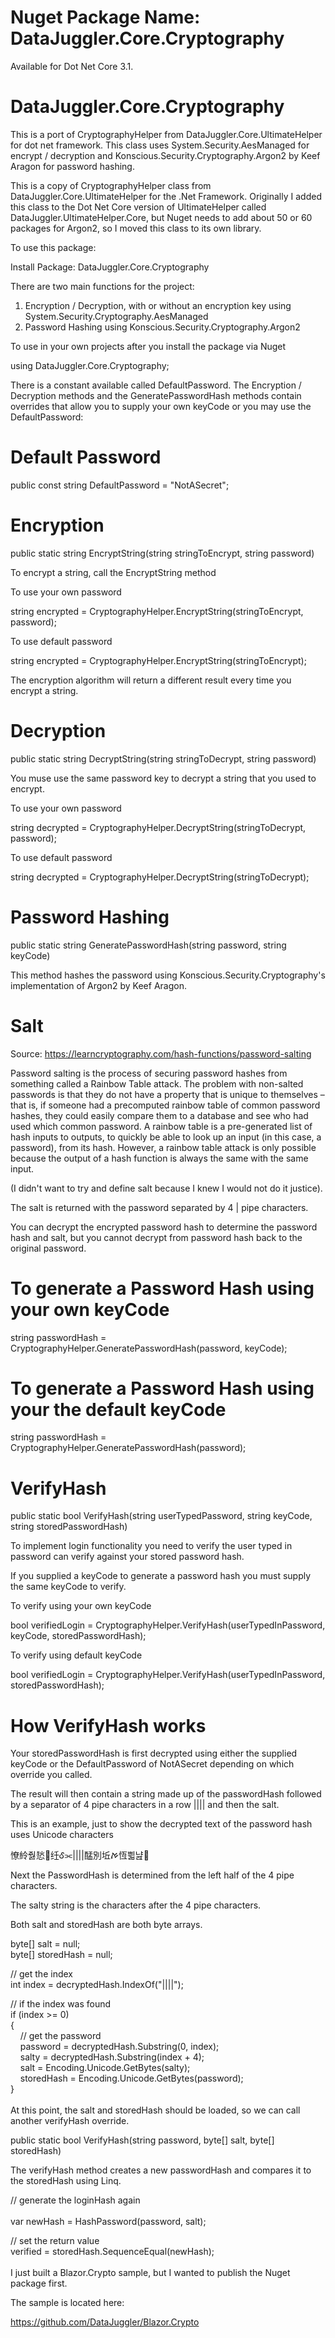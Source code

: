 # Nuget Package Name: DataJuggler.Core.Cryptography

Available for Dot Net Core 3.1.

# DataJuggler.Core.Cryptography
This is a port of CryptographyHelper from DataJuggler.Core.UltimateHelper for dot net framework. This class uses System.Security.AesManaged for encrypt / decryption and Konscious.Security.Cryptography.Argon2 by Keef Aragon for password hashing.  

This is a copy of CryptographyHelper class from DataJuggler.Core.UltimateHelper for
the .Net Framework. Originally I added this class to the Dot Net Core version
of UltimateHelper called DataJuggler.UltimateHelper.Core, but Nuget needs to add about
50 or 60 packages for Argon2, so I moved this class to its own library.

To use this package: 

Install Package: DataJuggler.Core.Cryptography

There are two main functions for the project:
1. Encryption / Decryption, with or without an encryption key using System.Security.Cryptography.AesManaged
2. Password Hashing using Konscious.Security.Cryptography.Argon2

To use in your own projects after you install the package via Nuget

using DataJuggler.Core.Cryptography;

There is a constant available called DefaultPassword. The Encryption / Decryption methods and the GeneratePasswordHash
methods contain overrides that allow you to supply your own keyCode or you may use the DefaultPassword:

# Default Password

public const string DefaultPassword = "NotASecret";

# Encryption

public static string EncryptString(string stringToEncrypt, string password)

To encrypt a string, call the EncryptString method

To use your own password

string encrypted = CryptographyHelper.EncryptString(stringToEncrypt, password);

To use default password

string encrypted = CryptographyHelper.EncryptString(stringToEncrypt);

The encryption algorithm will return a different result every time you encrypt a string. 

# Decryption

public static string DecryptString(string stringToDecrypt, string password)

You muse use the same password key to decrypt a string that you used to encrypt.

To use your own password

string decrypted = CryptographyHelper.DecryptString(stringToDecrypt, password);

To use default password

string decrypted = CryptographyHelper.DecryptString(stringToDecrypt);

# Password Hashing

public static string GeneratePasswordHash(string password, string keyCode)

This method hashes the password using Konscious.Security.Cryptography's implementation of Argon2 by Keef Aragon.

# Salt

Source: https://learncryptography.com/hash-functions/password-salting

Password salting is the process of securing password hashes from something called a Rainbow Table attack. The problem with non-salted passwords is that they do not have a property that is unique to themselves – that is, if someone had a precomputed rainbow table of common password hashes, they could easily compare them to a database and see who had used which common password. A rainbow table is a pre-generated list of hash inputs to outputs, to quickly be able to look up an input (in this case, a password), from its hash. However, a rainbow table attack is only possible because the output of a hash function is always the same with the same input.

(I didn't want to try and define salt because I knew I would not do it justice).

The salt is returned with the password separated by 4 | pipe characters.

You can decrypt the encrypted password hash to determine the password hash and salt, but you
cannot decrypt from password hash back to the original password.

# To generate a Password Hash using your own keyCode

string passwordHash = CryptographyHelper.GeneratePasswordHash(password, keyCode);

# To generate a Password Hash using your the default keyCode

string passwordHash = CryptographyHelper.GeneratePasswordHash(password);

# VerifyHash

public static bool VerifyHash(string userTypedPassword, string keyCode, string storedPasswordHash)

To implement login functionality you need to verify the user typed in password can verify against your stored password hash.

If you supplied a keyCode to generate a password hash you must supply the same keyCode to verify.

To verify using your own keyCode

bool verifiedLogin = CryptographyHelper.VerifyHash(userTypedInPassword, keyCode, storedPasswordHash);

To verify using default keyCode

bool verifiedLogin = CryptographyHelper.VerifyHash(userTypedInPassword, storedPasswordHash);

# How VerifyHash works

Your storedPasswordHash is first decrypted using either the supplied keyCode or the DefaultPassword of NotASecret depending on which override you called.

The result will then contain a string made up of the passwordHash followed by a separator of 4 pipe characters in a row |||| and then the salt.

This is an example, just to show the decrypted text of the password hash uses Unicode characters

憭紷줧悐纴Ꮄ⫘||||䣿別坵ࠀ恆쁿냞 

Next the PasswordHash is determined from the left half of the 4 pipe characters.

The salty string is the characters after the 4 pipe characters.

Both salt and storedHash are both byte arrays.

byte[] salt = null;<br/>
byte[] storedHash = null;

// get the index<br/>
int index = decryptedHash.IndexOf("||||");

// if the index was found<br/>
if (index >= 0)<br/>
{<br/>
    &nbsp;&nbsp;&nbsp;&nbsp;// get the password<br/>
    &nbsp;&nbsp;&nbsp;&nbsp;password = decryptedHash.Substring(0, index);<br/>
    &nbsp;&nbsp;&nbsp;&nbsp;salty = decryptedHash.Substring(index + 4);<br/>
    &nbsp;&nbsp;&nbsp;&nbsp;salt = Encoding.Unicode.GetBytes(salty);<br/>
    &nbsp;&nbsp;&nbsp;&nbsp;storedHash = Encoding.Unicode.GetBytes(password);<br/>
}<br/>
<br/>
At this point, the salt and storedHash should be loaded, so we can call another verifyHash override.

public static bool VerifyHash(string password, byte[] salt, byte[] storedHash)

The verifyHash method creates a new passwordHash and compares it to the storedHash using Linq.

// generate the loginHash again<br/><br/>
var newHash = HashPassword(password,  salt);<br/>

// set the return value<br/>
verified = storedHash.SequenceEqual(newHash);<br/>
<br/>
I just built a Blazor.Crypto sample, but I wanted to publish the Nuget package first.

The sample is located here:

https://github.com/DataJuggler/Blazor.Crypto




